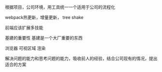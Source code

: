 根据项目，公司环境，用工具统一一个适用于公司的流程化

webpack热更新，增量更新， tree shake

前端应该扩展多技能

基建的重要性
基建是一个大厂重要的东西

浏览器 可视区域 渲染

解决问题的能力和思考问题的能力，吸收前人的经验，结合公司现有的情况，提出适合的方案